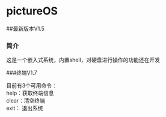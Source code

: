 # pictureOS

##最新版本V1.5

### 简介

这是一个嵌入式系统，内置shell，对硬盘进行操作的功能还在开发

###终端V1.7

目前有3个可用命令：\
help：获取终端信息\
clear：清空终端\
exit： 退出系统
